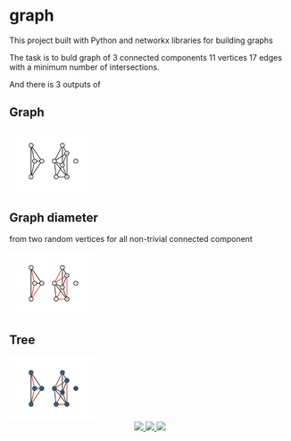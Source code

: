 # graph

This project built with Python and networkx libraries for building graphs

The task is to buld graph of 3 connected components 11 vertices 17 edges with a minimum number of intersections.

And there is 3 outputs of 

## Graph

<img src="https://github.com/ArtemenkoDany/graph/blob/main/output/Graph.png" alt="image" width="30%"/>

##  Graph diameter 
from two random vertices for all non-trivial connected component

<img src="https://github.com/ArtemenkoDany/graph/blob/main/output/tree.png" alt="image" width="30%"/>

## Tree

<img src="https://github.com/ArtemenkoDany/graph/blob/main/output/diam_random_draph.png" alt="image" width="30%"/>




<div align="center">
 <a href="https://www.instagram.com/danyderudenko/">
        <img src="https://github.com/ultralytics/yolov5/releases/download/v1.0/logo-social-instagram.png" width="3%"/>
    </a>
 
 <a href="https://github.com/ArtemenkoDany">
        <img src="https://github.com/ultralytics/yolov5/releases/download/v1.0/logo-social-github.png" width="3%"/>
    </a>
 
 <a href="https://www.facebook.com/dany.kreet/">
        <img src="https://github.com/ultralytics/yolov5/releases/download/v1.0/logo-social-facebook.png" width="3%"/>
    </a>
</div>
